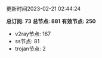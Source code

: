 更新时间2023-02-21 02:44:24

**总订阅: 73**
**总节点: 881**
**有效节点: 250**
- v2ray节点: 167
- ss节点: 81
- trojan节点: 2
